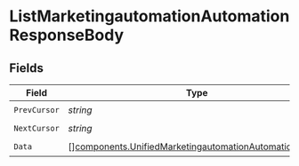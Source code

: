 # ListMarketingautomationAutomationResponseBody


## Fields

| Field                                                                                                                            | Type                                                                                                                             | Required                                                                                                                         | Description                                                                                                                      |
| -------------------------------------------------------------------------------------------------------------------------------- | -------------------------------------------------------------------------------------------------------------------------------- | -------------------------------------------------------------------------------------------------------------------------------- | -------------------------------------------------------------------------------------------------------------------------------- |
| `PrevCursor`                                                                                                                     | *string*                                                                                                                         | :heavy_check_mark:                                                                                                               | N/A                                                                                                                              |
| `NextCursor`                                                                                                                     | *string*                                                                                                                         | :heavy_check_mark:                                                                                                               | N/A                                                                                                                              |
| `Data`                                                                                                                           | [][components.UnifiedMarketingautomationAutomationOutput](../../models/components/unifiedmarketingautomationautomationoutput.md) | :heavy_check_mark:                                                                                                               | N/A                                                                                                                              |
